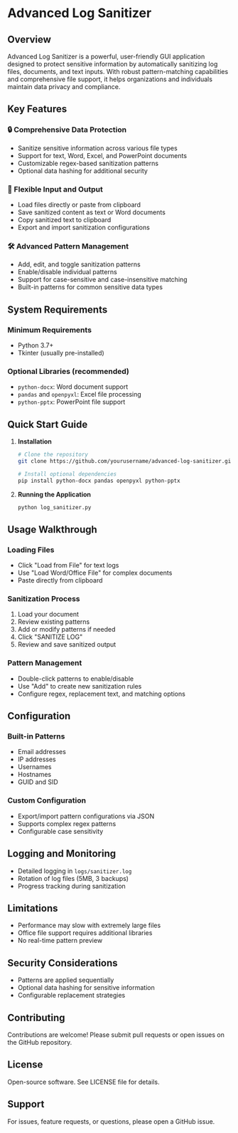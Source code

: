 # Advanced Log Sanitizer

## Overview

Advanced Log Sanitizer is a powerful, user-friendly GUI application designed to protect sensitive information by automatically sanitizing log files, documents, and text inputs. With robust pattern-matching capabilities and comprehensive file support, it helps organizations and individuals maintain data privacy and compliance.

## Key Features

### 🔒 Comprehensive Data Protection
- Sanitize sensitive information across various file types
- Support for text, Word, Excel, and PowerPoint documents
- Customizable regex-based sanitization patterns
- Optional data hashing for additional security

### 📁 Flexible Input and Output
- Load files directly or paste from clipboard
- Save sanitized content as text or Word documents
- Copy sanitized text to clipboard
- Export and import sanitization configurations

### 🛠️ Advanced Pattern Management
- Add, edit, and toggle sanitization patterns
- Enable/disable individual patterns
- Support for case-sensitive and case-insensitive matching
- Built-in patterns for common sensitive data types

## System Requirements

### Minimum Requirements
- Python 3.7+
- Tkinter (usually pre-installed)

### Optional Libraries (recommended)
- `python-docx`: Word document support
- `pandas` and `openpyxl`: Excel file processing
- `python-pptx`: PowerPoint file support

## Quick Start Guide

1. **Installation**
   ```bash
   # Clone the repository
   git clone https://github.com/yourusername/advanced-log-sanitizer.git
   
   # Install optional dependencies
   pip install python-docx pandas openpyxl python-pptx
   ```

2. **Running the Application**
   ```bash
   python log_sanitizer.py
   ```

## Usage Walkthrough

### Loading Files
- Click "Load from File" for text logs
- Use "Load Word/Office File" for complex documents
- Paste directly from clipboard

### Sanitization Process
1. Load your document
2. Review existing patterns
3. Add or modify patterns if needed
4. Click "SANITIZE LOG"
5. Review and save sanitized output

### Pattern Management
- Double-click patterns to enable/disable
- Use "Add" to create new sanitization rules
- Configure regex, replacement text, and matching options

## Configuration

### Built-in Patterns
- Email addresses
- IP addresses
- Usernames
- Hostnames
- GUID and SID

### Custom Configuration
- Export/import pattern configurations via JSON
- Supports complex regex patterns
- Configurable case sensitivity

## Logging and Monitoring
- Detailed logging in `logs/sanitizer.log`
- Rotation of log files (5MB, 3 backups)
- Progress tracking during sanitization

## Limitations
- Performance may slow with extremely large files
- Office file support requires additional libraries
- No real-time pattern preview

## Security Considerations
- Patterns are applied sequentially
- Optional data hashing for sensitive information
- Configurable replacement strategies

## Contributing
Contributions are welcome! Please submit pull requests or open issues on the GitHub repository.

## License
Open-source software. See LICENSE file for details.

## Support
For issues, feature requests, or questions, please open a GitHub issue.